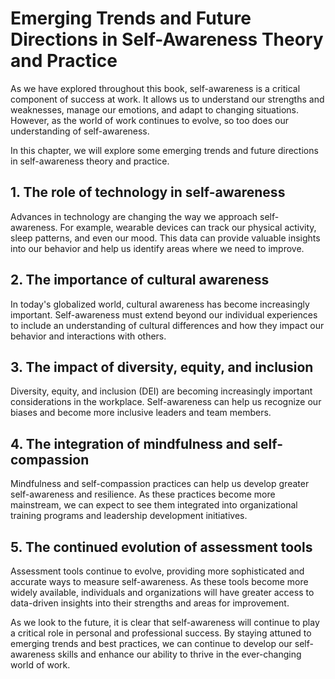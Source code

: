 Emerging Trends and Future Directions in Self-Awareness Theory and Practice
========================================================================================================================================================

As we have explored throughout this book, self-awareness is a critical component of success at work. It allows us to understand our strengths and weaknesses, manage our emotions, and adapt to changing situations. However, as the world of work continues to evolve, so too does our understanding of self-awareness.

In this chapter, we will explore some emerging trends and future directions in self-awareness theory and practice.

## 1. The role of technology in self-awareness

Advances in technology are changing the way we approach self-awareness. For example, wearable devices can track our physical activity, sleep patterns, and even our mood. This data can provide valuable insights into our behavior and help us identify areas where we need to improve.

## 2. The importance of cultural awareness

In today's globalized world, cultural awareness has become increasingly important. Self-awareness must extend beyond our individual experiences to include an understanding of cultural differences and how they impact our behavior and interactions with others.

## 3. The impact of diversity, equity, and inclusion

Diversity, equity, and inclusion (DEI) are becoming increasingly important considerations in the workplace. Self-awareness can help us recognize our biases and become more inclusive leaders and team members.

## 4. The integration of mindfulness and self-compassion

Mindfulness and self-compassion practices can help us develop greater self-awareness and resilience. As these practices become more mainstream, we can expect to see them integrated into organizational training programs and leadership development initiatives.

## 5. The continued evolution of assessment tools

Assessment tools continue to evolve, providing more sophisticated and accurate ways to measure self-awareness. As these tools become more widely available, individuals and organizations will have greater access to data-driven insights into their strengths and areas for improvement.

As we look to the future, it is clear that self-awareness will continue to play a critical role in personal and professional success. By staying attuned to emerging trends and best practices, we can continue to develop our self-awareness skills and enhance our ability to thrive in the ever-changing world of work.
